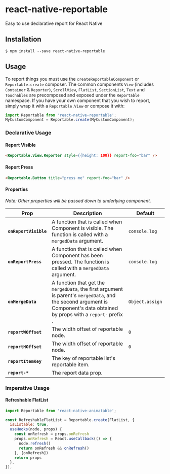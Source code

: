 # react-native-reportable
Easy to use declarative report for React Native

## Installation
`$ npm install --save react-native-reportable`

## Usage
To report things you must use the `createReportableComponent` or `Reportable.create` composer. The common components `View` (includes `Container` & `Reporter`), `ScrollView`, `FlatList`, `SectionList`, `Text` and `Touchables` are precomposed and exposed under the `Reportable` namespace. If you have your own component that you wish to report, simply wrap it with a `Reportable.View` or compose it with:

```js
import Reportable from 'react-native-reportable';
MyCustomComponent = Reportable.create(MyCustomComponent);
```

### Declarative Usage
#### Report Visible
```html
<Reportable.View.Reporter style={{height: 100}} report-foo="bar" />
```

#### Report Press
```html
<Reportable.Button title="press me" report-foo="bar" />
```

#### Properties
*Note: Other properties will be passed down to underlying component.*

| Prop | Description | Default |
|---|---|---|
|**`onReportVisible`**|A function that is called when Component is visible. The function is called with a `mergedData` argument. |`console.log`|
|**`onReportPress`**|A function that is called when Component has been pressed. The function is called with a `mergedData` argument. |`console.log`|
|**`onMergeData`**|A function that get the `mergedData`, the first argument is parent's `mergedData`, and the second argument is Component's data obtained by props with a `report-` prefix . |`Object.assign`|
|**`reportWOffset`**|The width offset of reportable node. |`0`|
|**`reportHOffset`**|The width offset of reportable node. |`0`|
|**`reportItemKey`**|The key of reportable list's reportable item. ||
|**`report-*`**|The report data prop. ||

### Imperative Usage
#### Refreshable FlatList
```js
import Reportable from 'react-native-animatable';

const RefreshableFlatList = Reportable.create(FlatList, {
  isListable: true,
  useHooks(node, props) {
    const onRefresh = props.onRefresh
    props.onRefresh = React.useCallback(() => {
      node.refresh()
      return onRefresh && onRefresh()
    }, [onRefresh])
    return props
  },
}),
```
